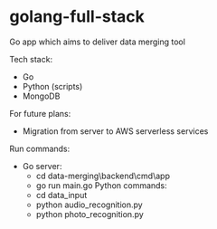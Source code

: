 # golang-full-stack
Go app which aims to deliver data merging tool

Tech stack:
- Go
- Python (scripts)
- MongoDB

For future plans:
- Migration from server to AWS serverless services

Run commands:
- Go server:
  - cd data-merging\backend\cmd\app
  - go run main.go
Python commands:
  - cd data_input
  - python audio_recognition.py
  - python photo_recognition.py
 
    
